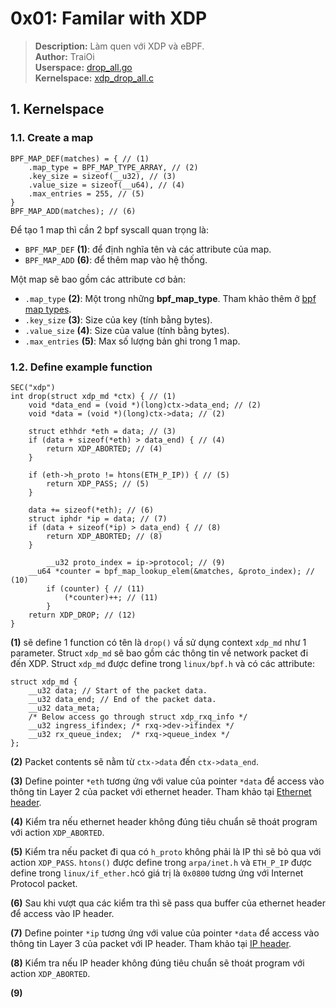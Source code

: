 # 0x01: Familar with XDP

> **Description:** Làm quen với XDP và eBPF.  
> **Author:** TraiOi  
> **Userspace:** [drop\_all.go](/src/examples/drop_all.go)  
> **Kernelspace:** [xdp\_drop\_all.c](/libc/examples/xdp_drop_all.c)  

## 1. Kernelspace

### 1.1. Create a map

```
BPF_MAP_DEF(matches) = { // (1)
	.map_type = BPF_MAP_TYPE_ARRAY, // (2)
	.key_size = sizeof(__u32), // (3)
	.value_size = sizeof(__u64), // (4)
	.max_entries = 255, // (5)
}
BPF_MAP_ADD(matches); // (6)
```

Để tạo 1 map thì cần 2 bpf syscall quan trọng là:
* `BPF_MAP_DEF` **(1)**: để định nghĩa tên và các attribute của map.
* `BPF_MAP_ADD` **(6)**: để thêm map vào hệ thống.

Một map sẽ bao gồm các attribute cơ bản:
* `.map_type` **(2)**: Một trong những **bpf_map_type**. Tham khảo thêm ở [bpf map types](/docs/bpf_map_types.md).
* `.key_size` **(3)**: Size của key (tính bằng bytes).
* `.value_size` **(4)**: Size của value (tính bằng bytes).
* `.max_entries` **(5)**: Max số lượng bản ghi trong 1 map.

### 1.2. Define example function

```
SEC("xdp")
int drop(struct xdp_md *ctx) { // (1)
	void *data_end = (void *)(long)ctx->data_end; // (2)
	void *data = (void *)(long)ctx->data; // (2)

	struct ethhdr *eth = data; // (3)
	if (data + sizeof(*eth) > data_end) { // (4)
		return XDP_ABORTED; // (4)
	}

	if (eth->h_proto != htons(ETH_P_IP)) { // (5)
		return XDP_PASS; // (5)
	}
    		
	data += sizeof(*eth); // (6)
	struct iphdr *ip = data; // (7)
	if (data + sizeof(*ip) > data_end) { // (8)
		return XDP_ABORTED; // (8)
   	}

    	__u32 proto_index = ip->protocol; // (9)
   	__u64 *counter = bpf_map_lookup_elem(&matches, &proto_index); // (10)
    	if (counter) { // (11)
      		(*counter)++; // (11)
    	}
	return XDP_DROP; // (12)
}
```

**(1)** sẽ define 1 function có tên là `drop()` vầ sử dụng context `xdp_md` như 1 parameter. Struct `xdp_md` sẽ bao gồm các thông tin về network packet đi đến XDP. Struct `xdp_md` được define trong `linux/bpf.h` và có các attribute:
```
struct xdp_md {
	__u32 data; // Start of the packet data.
	__u32 data_end; // End of the packet data.
	__u32 data_meta;
	/* Below access go through struct xdp_rxq_info */
	__u32 ingress_ifindex; /* rxq->dev->ifindex */
	__u32 rx_queue_index;  /* rxq->queue_index */
};
```

**(2)** Packet contents sẽ nằm từ `ctx->data` đến `ctx->data_end`.

**(3)** Define pointer `*eth` tương ứng với value của pointer `*data` để access vào thông tin Layer 2 của packet với ethernet header. Tham khảo tại [Ethernet header](/docs/network-headers.md#layer-2).

**(4)** Kiểm tra nếu ethernet header không đúng tiêu chuẩn sẽ thoát program với action `XDP_ABORTED`.

**(5)** Kiểm tra nếu packet đi qua có `h_proto` không phải là  IP thì sẽ bỏ qua với action `XDP_PASS`. `htons()` được define trong `arpa/inet.h` và `ETH_P_IP` được define trong `linux/if_ether.h`có giá trị là `0x0800` tương ứng với Internet Protocol packet.

**(6)** Sau khi vượt qua các kiểm tra thì sẽ pass qua buffer của ethernet header để access vào IP header.

**(7)** Define pointer `*ip` tương ứng với value của pointer `*data` để access vào thông tin Layer 3 của packet với IP header. Tham khảo tại [IP header](/docs/network-headers.md#layer-3).

**(8)** Kiểm tra nếu IP header không đúng tiêu chuẩn sẽ thoát program với action `XDP_ABORTED`.

**(9)** 

